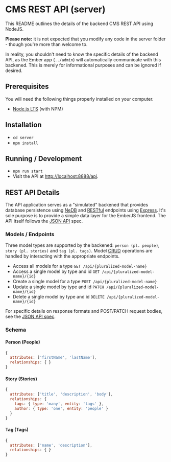 # CMS REST API (server)

This README outlines the details of the backend CMS REST API using NodeJS.

**Please note:** it is not expected that you modify any code in the server folder - though you're more than welcome to.

In reality, you shouldn't need to know the specific details of the backend API, as the Ember app (`../admin`) will automatically communicate with this backened. This is merely for informational purposes and can be ignored if desired.

## Prerequisites

You will need the following things properly installed on your computer.

* [Node.js LTS](https://nodejs.org/) (with NPM)

## Installation

* `cd server`
* `npm install`

## Running / Development

* `npm run start`
* Visit the API at [http://localhost:8888/api](http://localhost:8888/api).

## REST API Details

The API application serves as a "simulated" backened that provides database persistence using [NeDB](https://github.com/louischatriot/nedb) and [RESTful](https://en.wikipedia.org/wiki/Representational_state_transfer) endpoints using [Express](https://expressjs.com/). It's sole purpose is to provide a simple data layer for the EmberJS frontend. The API itself follows the [JSON API](http://jsonapi.org/) spec.

### Models / Endpoints
Three model types are supported by the backened: `person (pl. people)`, `story (pl. stories)` and `tag (pl. tags)`. Model [CRUD](https://en.wikipedia.org/wiki/Create,_read,_update_and_delete) operations are handled by interacting with the appropriate endpoints.
* Access all models for a type `GET /api/{pluralized-model-name}`
* Access a single model by type and id `GET /api/{pluralized-model-name}/{id}`
* Create a single model for a type `POST /api/{pluralized-model-name}`
* Update a single model by type and id `PATCH /api/{pluralized-model-name}/{id}`
* Delete a single model by type and id `DELETE /api/{pluralized-model-name}/{id}`

For specific details on response formats and POST/PATCH request bodies, see the [JSON API spec](http://jsonapi.org/).

### Schema
#### Person (People)
```js
{
  attributes: ['firstName', 'lastName'],
  relationships: { }
}
```
#### Story (Stories)
```js
{
  attributes: ['title', 'description', 'body'],
  relationships: {
    tags: { type: 'many', entity: 'tags' },
    author: { type: 'one', entity: 'people' }
  }
}
```
#### Tag (Tags)
```js
{
  attributes: ['name', 'description'],
  relationships: { }
}
```

